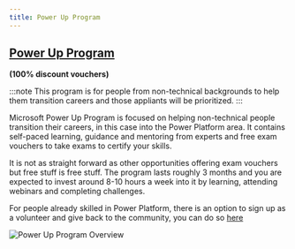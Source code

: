 ```yaml
---
title: Power Up Program
---
```



## [Power Up Program](https://powerup.microsoft.com/) 
**(100% discount vouchers)**

:::note
This program is for people from non-technical backgrounds to help them transition careers and those appliants will be prioritized.
:::

Microsoft Power Up Program is focused on helping non-technical people transition their careers, in this case into the Power Platform area. It contains self-paced learning, guidance and mentoring from experts and free exam vouchers to take exams to certify your skills.

It is not as straight forward as other opportunities offering exam vouchers but free stuff is free stuff. The program lasts roughly 3 months and you are expected to invest around 8-10 hours a week into it by learning, attending webinars and completing challenges.

For people already skilled in Power Platform, there is an option to sign up as a volunteer and give back to the community, you can do so [here](https://powerup.microsoft.com/ChampSignUp/)

<img src="/powerup.png" alt="Power Up Program Overview">

